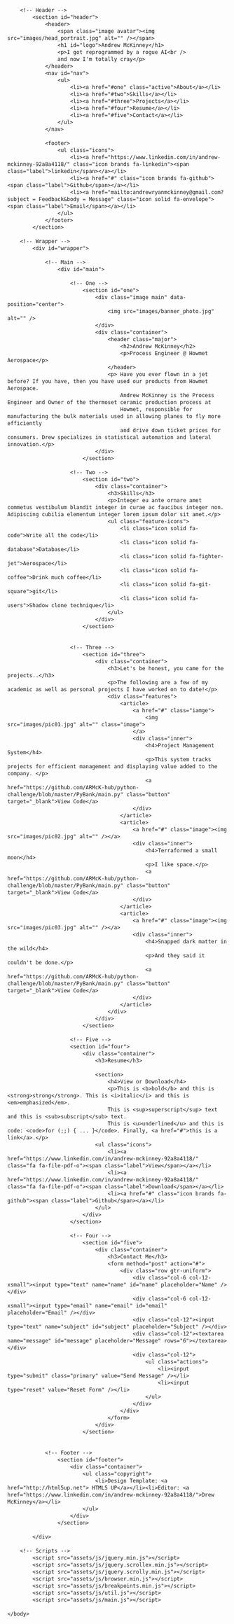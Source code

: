 <html>
<!DOCTYPE HTML>
	<head>
		<title>armck-hub.github.io</title>
		<meta charset="utf-8" />
		<meta name="viewport" content="width=device-width, initial-scale=1, user-scalable=no" />
		<link rel="stylesheet" href="assets/css/main.css" />
	</head>
	<body class="is-preload">

		<!-- Header -->
			<section id="header">
				<header>
					<span class="image avatar"><img src="images/head_portrait.jpg" alt="" /></span>
					<h1 id="logo">Andrew McKinney</h1>
					<p>I got reprogrammed by a rogue AI<br />
					and now I'm totally cray</p>
				</header>
				<nav id="nav">
					<ul>
						<li><a href="#one" class="active">About</a></li>
						<li><a href="#two">Skills</a></li>
						<li><a href="#three">Projects</a></li>
						<li><a href="#four">Resume</a></li>
						<li><a href="#five">Contact</a></li>
					</ul>
				</nav>

				<footer>
					<ul class="icons">
						<li><a href="https://www.linkedin.com/in/andrew-mckinney-92a8a4118/" class="icon brands fa-linkedin"><span class="label">linkedin</span></a></li>
						<li><a href="#" class="icon brands fa-github"><span class="label">Github</span></a></li>
						<li><a href="mailto:andrewryanmckinney@gmail.com?subject = Feedback&body = Message" class="icon solid fa-envelope"><span class="label">Email</span></a></li>
					</ul>
				</footer>
			</section>

		<!-- Wrapper -->
			<div id="wrapper">

				<!-- Main -->
					<div id="main">

						<!-- One -->
							<section id="one">
								<div class="image main" data-position="center">
									<img src="images/banner_photo.jpg" alt="" />
								</div>
								<div class="container">
									<header class="major">
										<h2>Andrew McKinney</h2>
										<p>Process Engineer @ Howmet Aerospace</p>
									</header>
									<p> Have you ever flown in a jet before? If you have, then you have used our products from Howmet Aerospace.
										Andrew McKinney is the Process Engineer and Owner of the thermoset ceramic production process at
										Howmet, responsible for manufacturing the bulk materials used in allowing planes to fly more efficiently
										and drive down ticket prices for consumers. Drew specializes in statistical automation and lateral innovation.</p>
								</div>
							</section>

						<!-- Two -->
							<section id="two">
								<div class="container">
									<h3>Skills</h3>
									<p>Integer eu ante ornare amet commetus vestibulum blandit integer in curae ac faucibus integer non. Adipiscing cubilia elementum integer lorem ipsum dolor sit amet.</p>
									<ul class="feature-icons">
										<li class="icon solid fa-code">Write all the code</li>
										<li class="icon solid fa-database">Database</li>
										<li class="icon solid fa-fighter-jet">Aerospace</li>
										<li class="icon solid fa-coffee">Drink much coffee</li>
										<li class="icon solid fa-git-square">git</li>
										<li class="icon solid fa-users">Shadow clone technique</li>
									</ul>
								</div>
							</section>


						<!-- Three -->
							<section id="three">
								<div class="container">
									<h3>Let's be honest, you came for the projects..</h3>
									<p>The following are a few of my academic as well as personal projects I have worked on to date!</p>
									<div class="features">
										<article>
											<a href="#" class="iamge">
												<img src="images/pic01.jpg" alt="" class="image">
											</a>
											<div class="inner">
												<h4>Project Management System</h4>
												<p>This system tracks projects for efficient management and displaying value added to the company. </p>
												<a href="https://github.com/ARMcK-hub/python-challenge/blob/master/PyBank/main.py" class="button" target="_blank">View Code</a>
											</div>
										</article>
										<article>
											<a href="#" class="image"><img src="images/pic02.jpg" alt="" /></a>
											<div class="inner">
												<h4>Terraformed a small moon</h4>
												<p>I like space.</p>
												<a href="https://github.com/ARMcK-hub/python-challenge/blob/master/PyBank/main.py" class="button" target="_blank">View Code</a>
											</div>
										</article>
										<article>
											<a href="#" class="image"><img src="images/pic03.jpg" alt="" /></a>
											<div class="inner">
												<h4>Snapped dark matter in the wild</h4>
												<p>And they said it couldn't be done.</p>
												<a href="https://github.com/ARMcK-hub/python-challenge/blob/master/PyBank/main.py" class="button" target="_blank">View Code</a>
											</div>
										</article>
									</div>
								</div>
							</section>

						<!-- Five -->
						<section id="four">
							<div class="container">
								<h3>Resume</h3>

								<section>
									<h4>View or Download</h4>
									<p>This is <b>bold</b> and this is <strong>strong</strong>. This is <i>italic</i> and this is <em>emphasized</em>.
									This is <sup>superscript</sup> text and this is <sub>subscript</sub> text.
									This is <u>underlined</u> and this is code: <code>for (;;) { ... }</code>. Finally, <a href="#">this is a link</a>.</p>
								<ul class="icons">
									<li><a href="https://www.linkedin.com/in/andrew-mckinney-92a8a4118/" class="fa fa-file-pdf-o"><span class="label">View</span></a></li>
									<li><a href="https://www.linkedin.com/in/andrew-mckinney-92a8a4118/" class="fa fa-file-pdf-o"><span class="label">Download</span></a></li>
									<li><a href="#" class="icon brands fa-github"><span class="label">Github</span></a></li>
								</ul>
							</div>
						</section>

						<!-- Four -->
							<section id="five">
								<div class="container">
									<h3>Contact Me</h3>
									<form method="post" action="#">
										<div class="row gtr-uniform">
											<div class="col-6 col-12-xsmall"><input type="text" name="name" id="name" placeholder="Name" /></div>
											<div class="col-6 col-12-xsmall"><input type="email" name="email" id="email" placeholder="Email" /></div>
											<div class="col-12"><input type="text" name="subject" id="subject" placeholder="Subject" /></div>
											<div class="col-12"><textarea name="message" id="message" placeholder="Message" rows="6"></textarea></div>
											<div class="col-12">
												<ul class="actions">
													<li><input type="submit" class="primary" value="Send Message" /></li>
													<li><input type="reset" value="Reset Form" /></li>
												</ul>
											</div>
										</div>
									</form>
								</div>
							</section>


				<!-- Footer -->
					<section id="footer">
						<div class="container">
							<ul class="copyright">
								<li>Design Template: <a href="http://html5up.net"> HTML5 UP</a></li><li>Editor: <a href="https://www.linkedin.com/in/andrew-mckinney-92a8a4118/">Drew McKinney</a></li>
							</ul>
						</div>
					</section>

			</div>

		<!-- Scripts -->
			<script src="assets/js/jquery.min.js"></script>
			<script src="assets/js/jquery.scrollex.min.js"></script>
			<script src="assets/js/jquery.scrolly.min.js"></script>
			<script src="assets/js/browser.min.js"></script>
			<script src="assets/js/breakpoints.min.js"></script>
			<script src="assets/js/util.js"></script>
			<script src="assets/js/main.js"></script>

	</body>
</html>